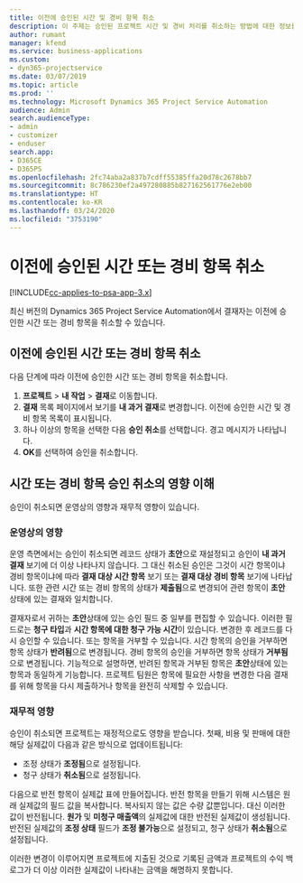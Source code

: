 ```yaml
---
title: 이전에 승인된 시간 및 경비 항목 취소
description: 이 주제는 승인된 프로젝트 시간 및 경비 처리를 취소하는 방법에 대한 정보를 제공합니다.
author: rumant
manager: kfend
ms.service: business-applications
ms.custom:
- dyn365-projectservice
ms.date: 03/07/2019
ms.topic: article
ms.prod: ''
ms.technology: Microsoft Dynamics 365 Project Service Automation
audience: Admin
search.audienceType:
- admin
- customizer
- enduser
search.app:
- D365CE
- D365PS
ms.openlocfilehash: 2fc74aba2a837b7cdff55385ffa20d78c2678bb7
ms.sourcegitcommit: 8c786230ef2a497280885b827162561776e2eb00
ms.translationtype: HT
ms.contentlocale: ko-KR
ms.lasthandoff: 03/24/2020
ms.locfileid: "3753190"
---
```

# <a name="cancel-previously-approved-time-or-expense-entries"></a>이전에 승인된 시간 또는 경비 항목 취소

[!INCLUDE[cc-applies-to-psa-app-3.x](../includes/cc-applies-to-psa-app-3x.md)]

최신 버전의 Dynamics 365 Project Service Automation에서 결재자는 이전에 승인한 시간 또는 경비 항목을 취소할 수 있습니다.

## <a name="cancel-a-previously-approved-time-or-expense-entry"></a>이전에 승인된 시간 또는 경비 항목 취소

다음 단계에 따라 이전에 승인한 시간 또는 경비 항목을 취소합니다.

1. **프로젝트** \> **내 작업** \> **결재**로 이동합니다.
2. **결재** 목록 페이지에서 보기를 **내 과거 결재**로 변경합니다. 이전에 승인한 시간 및 경비 항목 목록이 표시됩니다.
3. 하나 이상의 항목을 선택한 다음 **승인 취소**를 선택합니다. 경고 메시지가 나타납니다.
4. **OK**를 선택하여 승인을 취소합니다.

## <a name="understand-the-impact-of-canceling-a-time-or-expense-entry-approval"></a>시간 또는 경비 항목 승인 취소의 영향 이해

승인이 취소되면 운영상의 영향과 재무적 영향이 있습니다.

### <a name="operational-impact"></a>운영상의 영향

운영 측면에서는 승인이 취소되면 레코드 상태가 **초안**으로 재설정되고 승인이 **내 과거 결재** 보기에 더 이상 나타나지 않습니다. 그 대신 취소된 승인은 그것이 시간 항목이냐 경비 항목이냐에 따라 **결재 대상 시간 항목** 보기 또는 **결재 대상 경비 항목** 보기에 나타납니다. 또한 관련 시간 또는 경비 항목의 상태가 **제출됨**으로 변경되어 관련 항목이 **초안** 상태에 있는 결재와 일치합니다.

결재자로서 귀하는 **초안**상태에 있는 승인 필드 중 일부를 편집할 수 있습니다. 이러한 필드로는 **청구 타입**과 **시간 항목에 대한 청구 가능 시간**이 있습니다. 변경한 후 레코드를 다시 승인할 수 있습니다. 또는 항목을 거부할 수 있습니다. 시간 항목의 승인을 거부하면 항목 상태가 **반려됨**으로 변경됩니다. 경비 항목의 승인을 거부하면 항목 상태가 **거부됨**으로 변경됩니다. 기능적으로 설명하면, 반려된 항목과 거부된 항목은 **초안**상태에 있는 항목과 동일하게 기능합니다. 프로젝트 팀원은 항목에 필요한 사항을 변경한 다음 결재를 위해 항목을 다시 제출하거나 항목을 완전히 삭제할 수 있습니다.

### <a name="financial-impact"></a>재무적 영향

승인이 취소되면 프로젝트는 재정적으로도 영향을 받습니다. 첫째, 비용 및 판매에 대한 해당 실제값이 다음과 같은 방식으로 업데이트됩니다:

- 조정 상태가 **조정됨**으로 설정됩니다.
- 청구 상태가 **취소됨**으로 설정됩니다.

다음으로 반전 항목이 실제값 표에 만들어집니다. 반전 항목을 만들기 위해 시스템은 원래 실제값의 필드 값을 복사합니다. 복사되지 않는 값은 수량 값뿐입니다. 대신 이러한 값이 반전됩니다. **원가** 및 **미청구 매출액**의 실제값에 대한 반전된 실제값이 생성됩니다. 반전된 실제값의 **조정 상태** 필드가 **조정 불가능**으로 설정되고, 청구 상태가 **취소됨**으로 설정됩니다.

이러한 변경이 이루어지면 프로젝트에 지출된 것으로 기록된 금액과 프로젝트의 수익 백로그가 더 이상 이러한 실제값이 나타내는 금액을 해명하지 못합니다.
